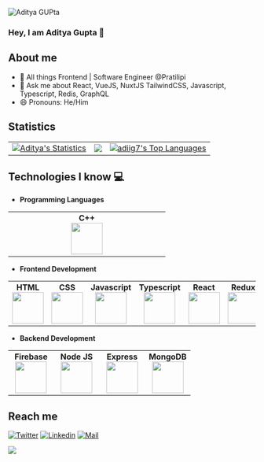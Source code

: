 ![Aditya GUPta](https://github.com/adiig7/adiig7/assets/54351909/74d35588-ef53-45fc-a493-6fa59192d8b9)

### Hey, I am Aditya Gupta 👋

## About me

- 🌱 All things Frontend | Software Engineer @Pratilipi
- 💬 Ask me about React, VueJS, NuxtJS TailwindCSS, Javascript, Typescript, Redis, GraphQL
- 😄 Pronouns: He/Him

## Statistics

<table>
  <tr>
    <td>
       <a href="https://github.com/adiig7"><img alt="Aditya's Statistics" src="https://github-readme-stats.vercel.app/api?username=adiig7&show_icons=true&count_private=true&theme=react&hide_border=true&bg_color=1d2a3a" /></a>
    </td>
    <td>
       <a href="http://www.github.com/adiig7"><img src="https://github-readme-streak-stats.herokuapp.com/?user=adiig7&stroke=ffffff&background=1d2a3a&ring=5BCDEC&fire=5BCDEC&currStreakNum=ffffff&currStreakLabel=5BCDEC&sideNums=ffffff&sideLabels=ffffff&dates=ffffff&hide_border=true" /></a>
    </td>
    <td>
      <a href="https://github.com/adiig7"><img alt="adiig7's Top Languages" src="https://github-readme-stats.vercel.app/api/top-langs/?username=adiig7&langs_count=8&count_private=true&layout=compact&theme=react&hide_border=true&bg_color=1d2a3a"/></a>
    </td>
  </tr>
</table>

## Technologies I know :computer:

- **Programming Languages**
<center>
	<table>
		<tbody>
			<tr>
				<td width="25%" align="center">
					<span><strong>C++</strong></span><br/>
					<img height="64px" width="64px" src="https://upload.wikimedia.org/wikipedia/commons/thumb/1/18/ISO_C%2B%2B_Logo.svg/1200px-ISO_C%2B%2B_Logo.svg.png">
        </td>
			</tr>
		</tbody>
	</table>
</center>

- **Frontend Development**
  
<center>
<table>
<tbody>
<tr>
<td align="center">
<span><strong>HTML</strong></span><br/>
<img height="64px" width="64px" src="https://cdn.svgporn.com/logos/html-5.svg">
</td>
<td align="center">
<span><strong>CSS</strong></span><br/>
<img height="64px" width="64px" src="https://cdn.svgporn.com/logos/css-3.svg">
</td>
<td align="center">
<span><strong>Javascript</strong></span><br/>
<img height="64px" width="64px" src="https://cdn.svgporn.com/logos/javascript.svg">
</td>
<td align="center">
<span><strong>Typescript</strong></span><br/>
<img height="64px" width="64px" src="https://cdn.svgporn.com/logos/typescript-icon.svg">
</td>
<td align="center">
<span><strong>React</strong></span><br/>
<img height="64px" width="64px" src="https://cdn.svgporn.com/logos/react.svg">
</td>
<td  align="center">
<span><strong>Redux</strong></span><br/>
<img height="64px" width="64px" src="https://cdn.svgporn.com/logos/redux.svg">
</td>
<td align="center">
						<span><strong>Next JS</strong></span><br/>
						<img height="64px" width="64px" src="https://cdn.svgporn.com/logos/nextjs-icon.svg">
					</td>
					<td align="center">
						<span><strong>Vue.JS</strong></span><br/>
						<img height="64px" width="64px" src="https://cdn.svgporn.com/logos/vue.svg">
					</td>
				</tr>
			</tbody>
		</table>
	</center>

- **Backend Development**
<center>
	<table>
		<tbody>
			<tr>
	<td width="25%" align="center">
					<span><strong>Firebase</strong></span><br/>
					<img height="64px" width="64px" src="https://cdn.svgporn.com/logos/firebase.svg">
				</td>
				<td width="25%" align="center">
					<span><strong>Node JS</strong></span><br/>
					<img height="64px" width="64px" src="https://cdn.svgporn.com/logos/nodejs-icon.svg">
				</td>
				<td width="25%" align="center">
					<span><strong>Express</strong></span><br/>
					<img height="64px" width="64px" src="https://cdn.svgporn.com/logos/express.svg">
				</td>
				<td width="25%" align="center">
					<span><strong>MongoDB</strong></span><br/>
					<img height="64px" width="64px" src="https://cdn.svgporn.com/logos/mongodb.svg">
				</td>
			</tr>
		</tbody>
	</table>
</center>

## Reach me

[![Twitter](https://img.shields.io/badge/-adiig7-black?style=flat-square&logo=twitter&logoColor=blue&link=https://www.twitter.com/adiig7/)](https://www.twitter.com/adiig7/)
[![Linkedin](https://img.shields.io/badge/-Aditya%20Gupta-blue?style=flat-square&logo=linkedin&logoColor=white&link=https://www.linkedin.com/in/aditya-gupta-056780197/)](https://www.linkedin.com/in/adiig7/)
[![Mail](https://img.shields.io/badge/-adityagupta765469@gmail.com-gray?style=flat-square&logo=gmail&logoColor=red&link=https://www.linkedin.com/in/aditya-gupta-056780197/)](mailto:19ume017@lnmiit.ac.in)

![](https://komarev.com/ghpvc/?username=adiig7&color=orange)
